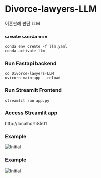 # Divorce-lawyers-LLM
이혼판례 판단 LLM

### create conda env

```
conda env create -f llm.yaml
conda activate llm
```

### Run Fastapi backend


```
cd Divorce-lawyers-LLM
uvicorn main:app --reload
```

### Run Streamlit Frontend

```
streamlit run app.py
```

### Access Streamlit app
http://localhost:8501 

### Example
![Initial](https://github.com/rlaehghks5/Divorce-lawyers-LLM/assets/121927513/eb7cdf2d-331e-407a-bf84-b7d2d726101c.png)

### Example
![Initial](https://github.com/rlaehghks5/Divorce-lawyers-LLM/assets/121927513/304bd2d7-edb0-4e3c-a6cf-0e6c5c5ff0c5.png)